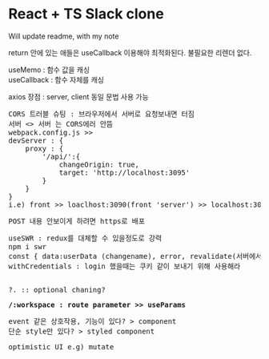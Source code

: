 # React + TS Slack clone

Will update readme, with my note <br>

return 안에 있는 애들은 useCallback 이용해야 최적화된다. 불필요한 리렌더 없다.

useMemo : 함수 값을 캐싱<br>
useCallback : 함수 자체를 캐싱<br>


axios 장점 : server, client 동일 문법 사용 가능 <br>
<pre>
CORS 트러블 슈팅 : 브라우저에서 서버로 요청보내면 터짐
서버 <> 서버 는 CORS에러 안뜸
webpack.config.js >>  
devServer : { 
    proxy : {
        '/api/':{
            changeOrigin: true,
            target: 'http://localhost:3095'
        }
    }
}
i.e) front >> loaclhost:3090(front 'server') >> localhost:3095(back 'server')
</pre>
<pre>
POST 내용 안보이게 하려면 https로 배포
</pre>
<pre>
useSWR : redux를 대체할 수 있을정도로 강력
npm i swr
const { data:userData (changename), error, revalidate(서버에서 최신인지 확인), mutate(React내에서 데이터 변경해서 가지고 있고 싶다.)} = useSWR
withCredentials : login 했을때는 쿠키 같이 보내기 위해 사용해라

</pre>
<pre>
?. :: optional chaning? 
</pre>
<pre>
<strong>/:workspace : route parameter >> useParams</strong>
</pre>
<pre>
event 같은 상호작용, 기능이 있다? > component
단순 style만 있다? > styled component
</pre>
<pre>
optimistic UI e.g) mutate
</pre>
